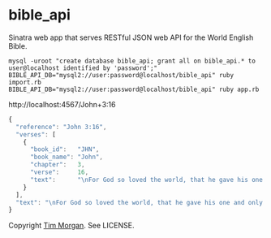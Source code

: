 bible_api
=========

Sinatra web app that serves RESTful JSON web API for the World English Bible.

```
mysql -uroot "create database bible_api; grant all on bible_api.* to user@localhost identified by 'password';"
BIBLE_API_DB="mysql2://user:password@localhost/bible_api" ruby import.rb
BIBLE_API_DB="mysql2://user:password@localhost/bible_api" ruby app.rb
```


http://localhost:4567/John+3:16

```javascript
{
  "reference": "John 3:16",
  "verses": [
    {
      "book_id":   "JHN",
      "book_name": "John",
      "chapter":   3,
      "verse":     16,
      "text":      "\nFor God so loved the world, that he gave his one and only Son, that whoever believes in him should not perish, but have eternal life.\n\n"
    }
  ],
  "text": "\nFor God so loved the world, that he gave his one and only Son, that whoever believes in him should not perish, but have eternal life.\n\n"
}
```

Copyright [Tim Morgan](http://timmorgan.org). See LICENSE.
